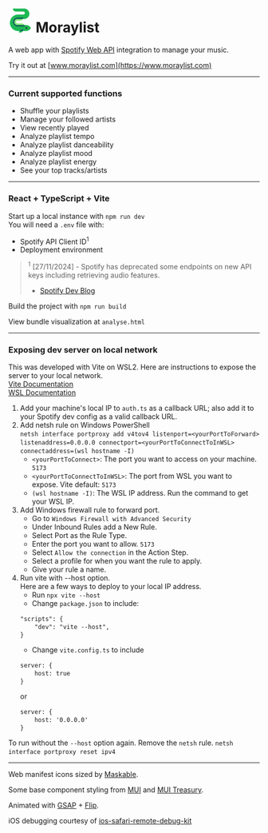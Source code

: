 # ![Moraylist Eel Logo](/src/assets/moray.svg) Moraylist

A web app with [Spotify Web API](https://developer.spotify.com/documentation/web-api) integration to manage your music.

Try it out at [www.moraylist.com](https://www.moraylist.com)

___
### Current supported functions
- Shuffle your playlists
- Manage your followed artists
- View recently played
- Analyze playlist tempo
- Analyze playlist danceability
- Analyze playlist mood
- Analyze playlist energy
- See your top tracks/artists

___
### React + TypeScript + Vite

Start up a local instance with `npm run dev` \
You will need a `.env` file with:
* Spotify API Client ID<sup>1</sup>
* Deployment environment

> <sup>1</sup> [27/11/2024] - Spotify has deprecated some endpoints on new API keys including retrieving audio features.
> - [Spotify Dev Blog](https://developer.spotify.com/blog/2024-11-27-changes-to-the-web-api)

Build the project with `npm run build`

View bundle visualization at `analyse.html`
___
### Exposing dev server on local network

This was developed with Vite on WSL2. Here are instructions to expose the server to your local network. \
[Vite Documentation](https://vite.dev/config/server-options.html#server-host) \
[WSL Documentation](https://learn.microsoft.com/en-us/windows/wsl/networking#accessing-a-wsl-2-distribution-from-your-local-area-network-lan)

1. Add your machine's local IP to `auth.ts` as a callback URL; also add it to your Spotify dev config as a valid callback URL.
2. Add netsh rule on Windows PowerShell \
    `netsh interface portproxy add v4tov4 listenport=<yourPortToForward> listenaddress=0.0.0.0 connectport=<yourPortToConnectToInWSL> connectaddress=(wsl hostname -I)`
    * `<yourPortToConnect>`: The port you want to access on your machine. `5173`
    * `<yourPortToConnectToInWSL>`: The port from WSL you want to expose. Vite default: `5173`
    * `(wsl hostname -I)`: The WSL IP address. Run the command to get your WSL IP.
3. Add Windows firewall rule to forward port.
    * Go to `Windows Firewall with Advanced Security`
    * Under Inbound Rules add a New Rule.
    * Select Port as the Rule Type.
    * Enter the port you want to allow. `5173`
    * Select `Allow the connection` in the Action Step.
    * Select a profile for when you want the rule to apply.
    * Give your rule a name.
4. Run vite with --host option. \
    Here are a few ways to deploy to your local IP address.
    * Run `npx vite --host`
    * Change `package.json` to include:
    ```
    "scripts": {
        "dev": "vite --host",
    }
    ```
    * Change `vite.config.ts` to include
    ```
    server: {
        host: true
    }
    ```
    or
    ```
    server: {
        host: '0.0.0.0'
    }
    ```

To run without the `--host` option again. Remove the `netsh` rule.
`netsh interface portproxy reset ipv4`
___

Web manifest icons sized by [Maskable](https://maskable.app).

Some base component styling from [MUI](https://github.com/mui/material-ui) and [MUI Treasury](https://github.com/siriwatknp/mui-treasury).

Animated with [GSAP](https://gsap.com/docs) + [Flip](https://gsap.com/docs/Plugins/Flip/).

iOS debugging courtesy of [ios-safari-remote-debug-kit](https://github.com/HimbeersaftLP/ios-safari-remote-debug-kit)
